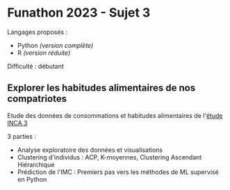 # Funathon 2023 - Sujet 3

Langages proposés :
- Python _(version complète)_
- R _(version réduite)_

Difficulté : débutant

## Explorer les habitudes alimentaires de nos compatriotes

Etude des données de consommations et habitudes alimentaires de l'[étude INCA 3](https://www.data.gouv.fr/fr/datasets/donnees-de-consommations-et-habitudes-alimentaires-de-letude-inca-3/)

3 parties :
- Analyse exploratoire des données et visualisations
- Clustering d'individus : ACP, K-moyennes, Clustering Ascendant Hiérarchique
- Prédiction de l'IMC :  Premiers pas vers les méthodes de ML supervisé en Python
